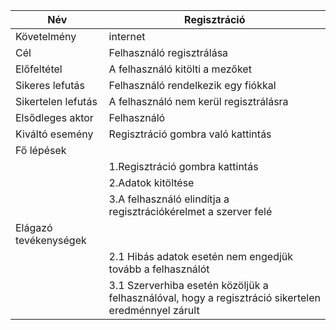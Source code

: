 
| Név | Regisztráció |
|--|--|
| Követelmény | internet |
|Cél|Felhasználó regisztrálása|
|Előfeltétel| A felhasználó kitölti a mezőket
|Sikeres lefutás| Felhasználó rendelkezik egy fiókkal
|Sikertelen lefutás | A felhasználó nem kerül regisztrálásra
|Elsődleges aktor| Felhasználó
|Kiváltó esemény| Regisztráció gombra való kattintás
|Fő lépések|
||1.Regisztráció gombra kattintás
||2.Adatok kitöltése
||3.A felhasználó elindítja a regisztrációkérelmet a szerver felé
|Elágazó tevékenységek|
||2.1 Hibás adatok esetén nem engedjük tovább a felhasználót
||3.1 Szerverhiba esetén közöljük a felhasználóval, hogy a regisztráció sikertelen eredménnyel zárult
